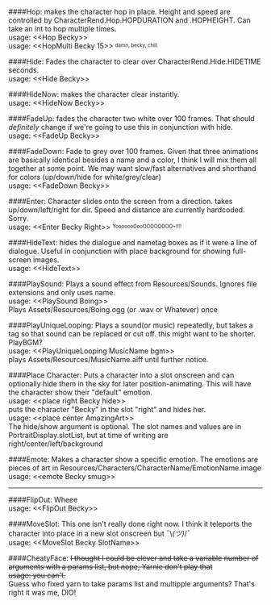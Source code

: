 ####Hop:
makes the character hop in place. Height and speed are controlled by CharacterRend.Hop.HOPDURATION and .HOPHEIGHT. Can take an int to hop multiple times.  
usage: \<\<Hop Becky\>\>  
usage: \<\<HopMulti Becky 15\>\>            <sup><sub>damn, becky, chill.</sup></sub>

####Hide:
Fades the character to clear over CharacterRend.Hide.HIDETIME seconds.  
usage: \<\<Hide Becky\>\>

####HideNow:
makes the character clear instantly.  
usage: \<\<HideNow Becky\>\>

####FadeUp:
fades the character two white over 100 frames. That should *definitely* change if we're going to use this in conjunction with hide.  
usage: \<\<FadeUp Becky\>\>

####FadeDown:
Fade to grey over 100 frames. Given that three animations are basically identical besides a name and a color, I think I will mix them all together at some point. We may want slow/fast alternatives and shorthand for colors (up/down/hide for white/grey/clear)  
usage: \<\<FadeDown Becky\>\>

####Enter:
Character slides onto the screen from a direction. takes up/down/left/right for dir. Speed and distance are currently hardcoded. Sorry.  
usage: \<\<Enter Becky Right\>\>            <sup><sub>YooooooOooOOOOOOOO~!!!!</sup></sub>       

####HideText:
hides the dialogue and nametag boxes as if it were a line of dialogue. Useful in conjunction with place background for showing full-screen images.  
usage: \<\<HideText\>\>

####PlaySound:
Plays a sound effect from Resources/Sounds. Ignores file extensions and only uses name.  
usage: \<\<PlaySound Boing\>\>  
Plays Assets/Resources/Boing.ogg (or .wav or Whatever) once

####PlayUniqueLooping:
Plays a sound(or music) repeatedly, but takes a tag so that sound can be replaced or cut off. this might want to be shorter. PlayBGM?  
usage: \<\<PlayUniqueLooping MusicName bgm>>  
plays Assets/Resources/MusicName.aiff until further notice.

####Place Character:
Puts a character into a slot onscreen and can optionally hide them in the sky for later position-animating. This will have the character show their "default" emotion.  
usage: \<\<place right Becky hide\>\>  
puts the character "Becky" in the slot "right" and hides her.  
usage: \<\<place center AmazingArt\>\>  
The hide/show argument is optional. The slot names and values are in PortraitDisplay.slotList, but at time of writing are right/center/left/background

####Emote:
Makes a character show a specific emotion. The emotions are pieces of art in Resources/Characters/CharacterName/EmotionName.image  
usage: \<\<emote Becky smug\>\>

----
####FlipOut:
Wheee  
usage: \<\<FlipOut Becky\>\>

####MoveSlot:
This one isn't really done right now. I think it teleports the character into place in a new slot onscreen but ¯\\_(ツ)_/¯  
usage: \<\<MoveSlot Becky SlotName\>\>

####CheatyFace:
~~I thought I could be clever and take a variable number of arguments with a params list, but nope, Yarnie don't play that~~  
~~usage: you can't.~~  
Guess who fixed yarn to take params list and multipple arguments? That's right it was me, DIO!